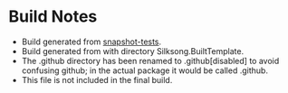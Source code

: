 # Build Notes

* Build generated from [snapshot-tests](https://github.com/silksong-modding/Silksong.Modding.Templates/tree/81bf990d15312b45955bd02d4eb17368b22f82e4).
* Build generated from with directory Silksong.BuiltTemplate.
* The .github directory has been renamed to .github[disabled] to avoid confusing github; in the actual package it would be called .github.
* This file is not included in the final build.
